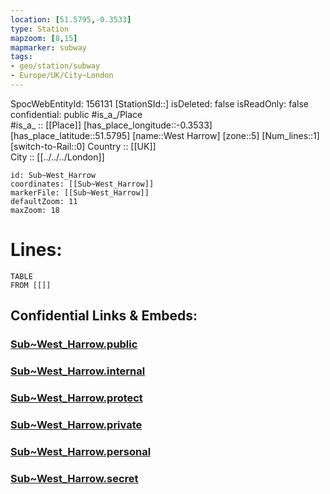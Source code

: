 ```yaml
---
location: [51.5795,-0.3533] 
type: Station 
mapzoom: [8,15] 
mapmarker: subway 
tags:
- geo/station/subway
- Europe/UK/City~London
---
```

SpocWebEntityId: 156131
[StationSId::] 
isDeleted: false
isReadOnly: false
confidential: public
#is_a_/Place  
#is_a_ :: [[Place]] 
[has_place_longitude::-0.3533] 
[has_place_latitude::51.5795] 
[name::West Harrow] 
[zone::5] 
[Num_lines::1] 
[switch-to-Rail::0] 
Country :: [[UK]]  
City :: [[../../../London]]  


```leaflet
id: Sub~West_Harrow
coordinates: [[Sub~West_Harrow]] 
markerFile: [[Sub~West_Harrow]] 
defaultZoom: 11 
maxZoom: 18
```


# Lines: 
```dataview
TABLE 
FROM [[]] 
```


## Confidential Links & Embeds: 

### [Sub~West_Harrow.public](/_public/\Earth\Continent\Europe\Europe~North\UK\England\Regions~England\London,Greater\cities~GreaterLondon\Underground\StationSub~West_Harrow.public.md) 

### [Sub~West_Harrow.internal](/_internal/\Earth\Continent\Europe\Europe~North\UK\England\Regions~England\London,Greater\cities~GreaterLondon\Underground\StationSub~West_Harrow.internal.md) 

### [Sub~West_Harrow.protect](/_protect/\Earth\Continent\Europe\Europe~North\UK\England\Regions~England\London,Greater\cities~GreaterLondon\Underground\StationSub~West_Harrow.protect.md) 

### [Sub~West_Harrow.private](/_private/\Earth\Continent\Europe\Europe~North\UK\England\Regions~England\London,Greater\cities~GreaterLondon\Underground\StationSub~West_Harrow.private.md) 

### [Sub~West_Harrow.personal](/_personal/\Earth\Continent\Europe\Europe~North\UK\England\Regions~England\London,Greater\cities~GreaterLondon\Underground\StationSub~West_Harrow.personal.md) 

### [Sub~West_Harrow.secret](/_secret/\Earth\Continent\Europe\Europe~North\UK\England\Regions~England\London,Greater\cities~GreaterLondon\Underground\StationSub~West_Harrow.secret.md)

